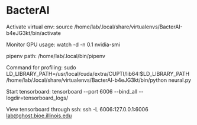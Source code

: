 # BacterAI

Activate virtual env:
source /home/lab/.local/share/virtualenvs/BacterAI-b4eJG3kt/bin/activate

Monitor GPU usage: 
watch -d -n 0.1 nvidia-smi

pipenv path:
/home/lab/.local/bin/pipenv

Command for profiling:
sudo LD_LIBRARY_PATH=/usr/local/cuda/extra/CUPTI/lib64:$LD_LIBRARY_PATH /home/lab/.local/share/virtualenvs/BacterAI-b4eJG3kt/bin/python neural.py

Start tensorboard:
tensorboard --port 6006 --bind_all --logdir=tensorboard_logs/

View tensorboard through ssh:
ssh -L 6006:127.0.0.1:6006 lab@ghost.bioe.illinois.edu